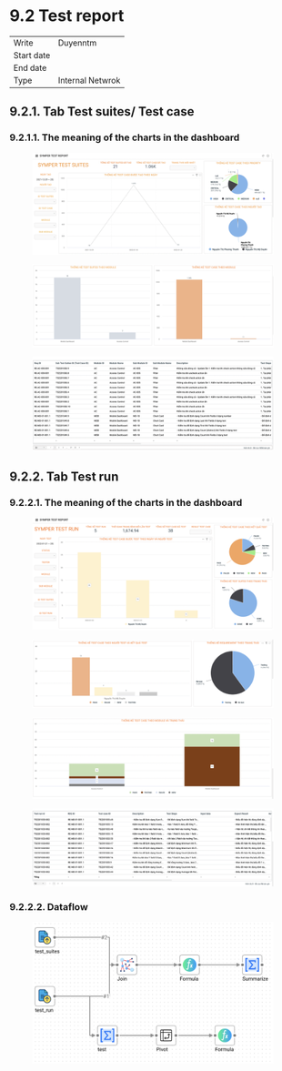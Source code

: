 # 9.2 Test report

|            |                  |
| ---------- | ---------------- |
| Write      | Duyenntm         |
| Start date |                  |
| End date   |                  |
| Type       | Internal Netwrok |

## 9.2.1. Tab Test suites/ Test case

### 9.2.1.1. The meaning of the charts in the dashboard

<figure><img src="../../.gitbook/assets/image (6) (1).png" alt=""><figcaption></figcaption></figure>

<figure><img src="../../.gitbook/assets/image (67).png" alt=""><figcaption></figcaption></figure>

<figure><img src="../../.gitbook/assets/image (76).png" alt=""><figcaption></figcaption></figure>

## 9.2.2. Tab Test run

### 9.2.2.1. The meaning of the charts in the dashboard

<figure><img src="../../.gitbook/assets/image (62) (1).png" alt=""><figcaption></figcaption></figure>

<figure><img src="../../.gitbook/assets/image (53).png" alt=""><figcaption></figcaption></figure>

<figure><img src="../../.gitbook/assets/image (48).png" alt=""><figcaption></figcaption></figure>

<figure><img src="../../.gitbook/assets/image (10).png" alt=""><figcaption></figcaption></figure>

### 9.2.2.2. Dataflow

<figure><img src="../../.gitbook/assets/image (21) (2).png" alt=""><figcaption></figcaption></figure>
